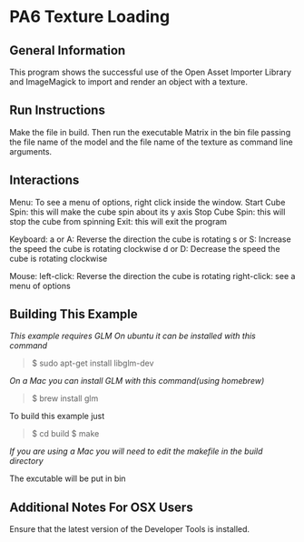 PA6 Texture Loading
===========================================

General Information
-------------------

This program shows the successful use of the Open Asset Importer Library and ImageMagick to
import and render an object with a texture.


Run Instructions
----------------

Make the file in build. Then run the executable Matrix in the bin file passing
the file name of the model and the file name of the texture as command line arguments.


Interactions
------------

Menu: To see a menu of options, right click inside the window.
	Start Cube Spin: this will make the cube spin about its y axis
	Stop Cube Spin: this will stop the cube from spinning
	Exit: this will exit the program

Keyboard:
	a or A: Reverse the direction the cube is rotating
	s or S: Increase the speed the cube is rotating clockwise
	d or D: Decrease the speed the cube is rotating clockwise

Mouse:
	left-click: Reverse the direction the cube is rotating
	right-click: see a menu of options




Building This Example
---------------------

*This example requires GLM*
*On ubuntu it can be installed with this command*

>$ sudo apt-get install libglm-dev

*On a Mac you can install GLM with this command(using homebrew)*
>$ brew install glm

To build this example just 

>$ cd build
>$ make

*If you are using a Mac you will need to edit the makefile in the build directory*

The excutable will be put in bin

Additional Notes For OSX Users
------------------------------

Ensure that the latest version of the Developer Tools is installed.

